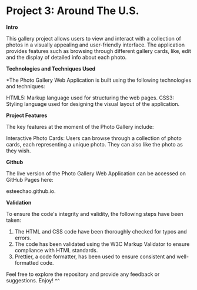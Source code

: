 # Project 3: Around The U.S. 
  
**Intro**
  
This gallery project allows users to view and interact with a collection of photos in a visually appealing and user-friendly interface.  The application provides features such as browsing through different gallery cards, like, edit and the display of detailed info about each photo. 
  
**Technologies and Techniques Used**  
  
*The Photo Gallery Web Application is built using the following technologies and techniques:

HTML5: Markup language used for structuring the web pages.
CSS3: Styling language used for designing the visual layout of the application.  
  
**Project Features**  
  
The key features at the moment of the Photo Gallery include:

Interactive Photo Cards: Users can browse through a collection of photo cards, each representing a unique photo.  They can also like the photo as they wish. 

**Github**

The live version of the Photo Gallery Web Application can be accessed on GitHub Pages here:

esteechao.github.io.

**Validation**

To ensure the code's integrity and validity, the following steps have been taken:

1. The HTML and CSS code have been thoroughly checked for typos and errors.
2. The code has been validated using the W3C Markup Validator to ensure compliance with HTML standards.
3. Prettier, a code formatter, has been used to ensure consistent and well-formatted code.

Feel free to explore the repository and provide any feedback or suggestions.  Enjoy! ^^

